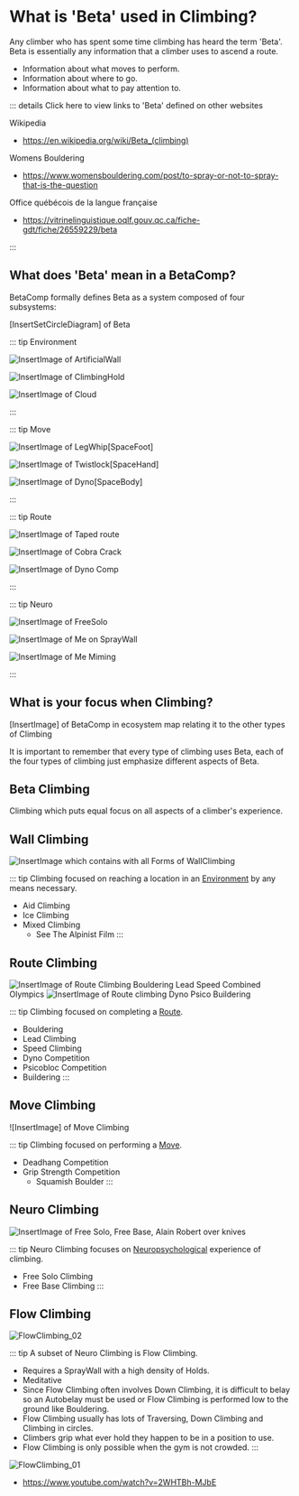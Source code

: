 # What is 'Beta' used in Climbing?

Any climber who has spent some time climbing has heard the term 'Beta'. Beta is essentially any information that a climber uses to ascend a route. 

- Information about what moves to perform.
- Information about where to go.
- Information about what to pay attention to.  

::: details Click here to view links to 'Beta' defined on other websites

Wikipedia
- https://en.wikipedia.org/wiki/Beta_(climbing)

Womens Bouldering
- https://www.womensbouldering.com/post/to-spray-or-not-to-spray-that-is-the-question

Office québécois de la langue française
- https://vitrinelinguistique.oqlf.gouv.qc.ca/fiche-gdt/fiche/26559229/beta

:::

## What does 'Beta' mean in a BetaComp? 

BetaComp formally defines Beta as a system composed of four subsystems: 

[InsertSetCircleDiagram] of Beta 

::: tip Environment

![InsertImage]() of ArtificialWall

![InsertImage]() of ClimbingHold

![InsertImage]() of Cloud

:::

::: tip Move

![InsertImage]() of LegWhip[SpaceFoot]

![InsertImage]() of Twistlock[SpaceHand]

![InsertImage]() of Dyno[SpaceBody]

:::

::: tip Route

![InsertImage]() of Taped route

![InsertImage]() of Cobra Crack

![InsertImage]() of Dyno Comp

:::


::: tip Neuro

![InsertImage]() of FreeSolo

![InsertImage]() of Me on SprayWall

![InsertImage]() of Me Miming

:::


## What is your focus when Climbing?

[InsertImage] of BetaComp in ecosystem map relating it to the other types of Climbing

It is important to remember that every type of climbing uses Beta, each of the four types of climbing just emphasize different aspects of Beta.

## Beta Climbing

Climbing which puts equal focus on all aspects of a climber's experience.

## Wall Climbing

![InsertImage]() which contains with all Forms of WallClimbing

::: tip Climbing focused on reaching a location in an [Environment]() by any means necessary.

- Aid Climbing
- Ice Climbing
- Mixed Climbing
    - See The Alpinist Film
:::

## Route Climbing

![InsertImage]() of Route Climbing Bouldering Lead Speed Combined Olympics
![InsertImage]() of Route climbing Dyno Psico Buildering

::: tip Climbing focused on completing a [Route]().

- Bouldering
- Lead Climbing
- Speed Climbing
- Dyno Competition
- Psicobloc Competition
- Buildering
:::

## Move Climbing

![InsertImage] of Move Climbing

::: tip Climbing focused on performing a [Move]().

- Deadhang Competition
- Grip Strength Competition
    - Squamish Boulder
:::

## Neuro Climbing 

![InsertImage]() of Free Solo, Free Base, Alain Robert over knives

::: tip Neuro Climbing focuses on [Neuropsychological]() experience of climbing. 

- Free Solo Climbing
- Free Base Climbing
:::

## Flow Climbing

![FlowClimbing_02](/FlowClimbing_02.png)

::: tip A subset of Neuro Climbing is Flow Climbing.

- Requires a SprayWall with a high density of Holds.
- Meditative
- Since Flow Climbing often involves Down Climbing, it is difficult to belay so an Autobelay must be used or Flow Climbing is performed low to the ground like Bouldering.
- Flow Climbing usually has lots of Traversing, Down Climbing and Climbing in circles. 
- Climbers grip what ever hold they happen to be in a position to use. 
- Flow Climbing is only possible when the gym is not crowded.
:::

![FlowClimbing_01](/FlowClimbing_01.png)

- https://www.youtube.com/watch?v=2WHTBh-MJbE